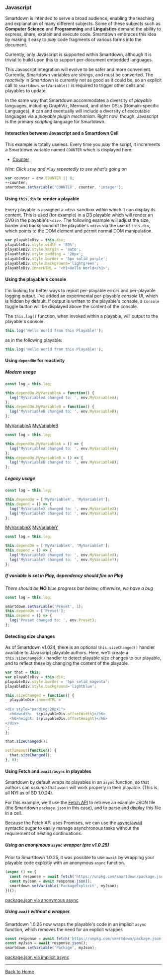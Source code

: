 ### Javascript

Smartdown is intended to serve a broad audience, enabling the teaching and explanation of many different subjects. Some of these subjects such as **Computer Science** and **Programming** and **Linguistics** demand the ability to express, share, explain and execute code. Smartdown embraces this idea by making it easy to *play* code fragments of various forms into the document.

Currently, only Javascript is supported within Smartdown, although it is trivial to build upon this to support per-document embedded languages.

This Javascript integration will evolve to be safer and more convenient. Currently, Smartdown variables are *strings*, and must be converted. The *reactivity* in Smartdown is currently not as good as it could be, so an explicit call to `smartdown.setVariable()` is required to trigger other cells and playables to update.

In the same way that Smartdown accommodates a diversity of *playable* languages, including GraphViz, Mermaid, and other DSLs (Domain-specific Languages), it can and eventually will include a diversity of executable languages via a *playable plugin mechanism*. Right now, though, Javascript is the primary *scripting* language for Smartdown.

#### Interaction between Javascript and a Smartdown Cell

This example is totally useless. Every time you *play* the script, it increments a Smartdown variable named `COUNTER` which is displayed here:

- [Counter](:!COUNTER)

*Hint: Click `Stop` and `Play` repeatedly to see what's going on*

```javascript /playable
var counter = env.COUNTER || 0;
++counter;
smartdown.setVariable('COUNTER', counter, 'integer');
```

#### Using `this.div` to render a playable

Every playable is assigned a `<div>` sandbox within which it can display its content. This is used (for example) in a D3 playable which will render an SVG in the playable's `<div>`. The following example will adjust the size, border and background of the playable's `<div>` via the use of `this.div`, which points to the DOM element and permit normal DOM manipulation.

```javascript /playable/autoplay
var playableDiv = this.div;
playableDiv.style.width = '80%';
playableDiv.style.margin = 'auto';
playableDiv.style.padding = '20px';
playableDiv.style.border = '5px solid purple';
playableDiv.style.background='lightgreen';
playableDiv.innerHTML = '<h1>Hello World</h1>';

```


#### Using the playable's console

I'm looking for better ways to report per-playable errors and per-playable logging output. I've added an experimental per-playable *console* UI, which is hidden by default. If output is written to the playable's console, a `Console` toggle button will be displayed above the content of the console.

The `this.log()` function, when invoked within a playable, will output to the playable's console.

```javascript
this.log('Hello World from this Playable!');
```

as in the following playable:

```javascript /playable
this.log('Hello World from this Playable!');
```


#### Using `dependOn` for reactivity

##### Modern usage

```javascript
const log = this.log;

this.dependOn.MyVariableA = function() {
  log('MyVariableA changed to: ', env.MyVariableA);
};
this.dependOn.MyVariableB = function() {
  log('MyVariableB changed to: ', env.MyVariableB);
};
```

[MyVariableA](:?MyVariableA)
[MyVariableB](:?MyVariableB)

```javascript /playable/autoplay
const log = this.log;

this.dependOn.MyVariableA = () => {
  log('MyVariableA changed to: ', env.MyVariableA);
};
this.dependOn.MyVariableB = () => {
  log('MyVariableB changed to: ', env.MyVariableB);
};
```

##### Legacy usage

```javascript
const log = this.log;

this.dependOn = ['MyVariableX', 'MyVariableY'];
this.depend = () => {
  log('MyVariableX changed to: ', env.MyVariableX);
  log('MyVariableY changed to: ', env.MyVariableY);
};
```

[MyVariableX](:?MyVariableX)
[MyVariableY](:?MyVariableY)

```javascript /playable/autoplay
const log = this.log;

this.dependOn = ['MyVariableX', 'MyVariableY'];
this.depend = () => {
  log('MyVariableX changed to: ', env.MyVariableX);
  log('MyVariableY changed to: ', env.MyVariableY);
};
```


##### If variable is set in Play, dependency should fire on Play

*There should be **NO** blue progress bar below; otherwise, we have a bug*

```javascript /playable/autoplay
const log = this.log;

smartdown.setVariable('Preset', 1);
this.dependOn = ['Preset'];
this.depend = () => {
  log('Preset changed to: ', env.Preset);
};
```


#### Detecting size changes

As of Smartdown v1.024, there is an optional `this.sizeChanged()` handler available to Javascript playable authors. Here, we'll create a `this.sizeChanged()` handler to detect playable size changes to our playable, and to reflect these by changing the content of the playable.


```javascript /playable/autoplay
var that = this;
var playableDiv = this.div;
playableDiv.style.border = '5px solid magenta';
playableDiv.style.background='lightblue';

this.sizeChanged = function() {
  playableDiv.innerHTML =
`
<div style="padding:20px;">
  <h6>width:  ${playableDiv.offsetWidth}</h6>
  <h6>height: ${playableDiv.offsetHeight}</h6>
</div>
`;
};

that.sizeChanged();

setTimeout(function() {
  that.sizeChanged();
}, 0);

```

#### Using Fetch and `await/async` in playables

Smartdown by default wraps its playables in an `async` function, so that authors can *assume* that `await` will work properly in their playable. (This is all NYI as of SD 1.0.24).

For this example, we'll use the [Fetch API]() to retrieve an example JSON file (the Smartdown `package.json` in this case), and to parse and display this file in a cell.

Because the Fetch API uses Promises, we can use the [async/await]() syntactic sugar to easily manage asynchronous tasks without the requirement of nesting continuations.


##### Using an anonymous `async` wrapper (pre v1.0.25)

Prior to Smartdown 1.0.25, it was possible to use `await` by wrapping your playable code explcitly with an anonymous `async` function.

```javascript /playable
(async () => {
  const response = await fetch('https://unpkg.com/smartdown/package.json');
  const myJson = await response.json();
  smartdown.setVariable('PackageExplicit', myJson);
})();
```

[package.json via anonymous async](:!PackageExplicit|json)

##### Using `await` without a wrapper.

Smartdown 1.0.25 now wraps the playable's code in an implicit `async` function, which removes the need for an explicit wrapper.

```javascript /playable
const response = await fetch('https://unpkg.com/smartdown/package.json');
const myJson = await response.json();
smartdown.setVariable('Package', myJson);
```

[package.json via implicit async](:!Package|json)



---

[Back to Home](:@Home)
